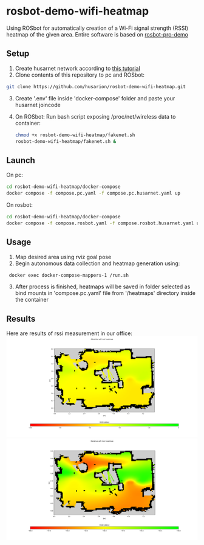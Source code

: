 # rosbot-demo-wifi-heatmap
Using ROSbot for automatically creation of a Wi-Fi signal strength (RSSI) heatmap of the given area. Entire software is based on [rosbot-pro-demo](https://github.com/DominikN/rosbot-pro-demo.git)

## Setup
1. Create husarnet network according to [this tutorial](https://husarnet.com/docs/begin-linux)
2. Clone contents of this repository to pc and ROSbot:
~~~ bash
git clone https://github.com/husarion/rosbot-demo-wifi-heatmap.git
~~~

3. Create '.env' file inside 'docker-compose' folder and paste your husarnet joincode

4.  On ROSbot:
    Run bash script exposing /proc/net/wireless data to container:
    ~~~ bash
    chmod +x rosbot-demo-wifi-heatmap/fakenet.sh
    rosbot-demo-wifi-heatmap/fakenet.sh &
    ~~~
    
## Launch 
On pc:
~~~ bash
cd rosbot-demo-wifi-heatmap/docker-compose
docker compose -f compose.pc.yaml -f compose.pc.husarnet.yaml up
~~~
On rosbot:
~~~ bash
cd rosbot-demo-wifi-heatmap/docker-compose
docker compose -f compose.rosbot.yaml -f compose.rosbot.husarnet.yaml up
~~~
## Usage
1. Map desired area using rviz goal pose
2. Begin autonomous data collection and heatmap generation using:
~~~ bash
 docker exec docker-compose-mappers-1 /run.sh
~~~
3. After process is finished, heatmaps will be saved in folder selected as bind mounts in 'compose.pc.yaml' file from '/heatmaps' directory inside the container
## Results
Here are results of rssi measurement in our office:
![result1](/sample-images/Figure_1.png)
![result2](/sample-images/Figure_2.png)


